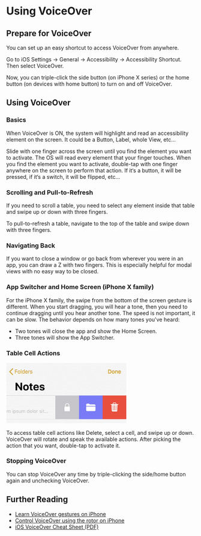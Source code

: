 # Using VoiceOver

## Prepare for VoiceOver

You can set up an easy shortcut to access VoiceOver from anywhere. 

Go to iOS Settings → General → Accessibility → Accessibility Shortcut. Then select VoiceOver. 

Now, you can triple-click the side button (on iPhone X series) or the home button (on devices with home button) to turn on and off VoiceOver.

## Using VoiceOver

### Basics

When VoiceOver is ON, the system will highlight and read an accessibility element on the screen. It could be a Button, Label, whole View, etc…

Slide with one finger across the screen until you find the element you want to activate. The OS will read every element that your finger touches. When you find the element you want to activate, double-tap with one finger anywhere on the screen to perform that action. If it‘s a button, it will be pressed, if it‘s a switch, it will be flipped, etc…

### Scrolling and Pull-to-Refresh

If you need to scroll a table, you need to select any element inside that table and swipe up or down with three fingers.

To pull-to-refresh a table, navigate to the top of the table and swipe down with three fingers.

### Navigating Back

If you want to close a window or go back from wherever you were in an app, you can draw a Z with two fingers. This is especially helpful for modal views with no easy way to be closed.

### App Switcher and Home Screen (iPhone X family)

For the iPhone X family, the swipe from the bottom of the screen gesture is different. When you start dragging, you will hear a  tone, then you need to continue dragging until you hear another tone. The speed is not important, it can be slow. The behavior depends on how many tones you've heard:

- Two tones will close the app and show the Home Screen.
- Three tones will show the App Switcher.

### Table Cell Actions

<img src="images/using-voiceover/cell-actions.png" width="320">

To access table cell actions like Delete, select a cell, and swipe up or down. VoiceOver will rotate and speak the available actions. After picking the action that you want, double-tap to activate it.

### Stopping VoiceOver

You can stop VoiceOver any time by triple-clicking the side/home button again and unchecking VoiceOver.

## Further Reading

- [Learn VoiceOver gestures on iPhone](https://support.apple.com/en-ca/guide/iphone/iph3e2e2281/ios)
- [Control VoiceOver using the rotor on iPhone](https://support.apple.com/en-ca/guide/iphone/iph3e2e3a6d/13.0/ios/13.0)
- [iOS VoiceOver Cheat Sheet (PDF)](https://interactiveaccessibility.com/education/training/downloads/iOS-Cheatsheet.pdf)
